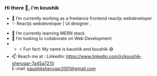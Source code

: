 ### Hi there 👋, i'm koushik

- 🔭 I’m currently working as a freelance frontend reactjs webdeveloper
-   ✨ Reactjs webdeveloper  | UI  designer .
<!-- - 🤔 Worked As Intern FrontEnd Developer At React Trends. -->
- 🌱 I’m currently learning MERN stack
- 👯 I’m looking to collaborate on Web Development
- - ⚡ Fun fact: My name is  kaushik and koushik 😄 
- 📫 Reach me at : LinkedIn: https://www.linkedin.com/in/koushik-sherugar-7a45a7211/     
                    E-mail:   kaushiksherugar2001@gmail.com
<!--
**kaushikkotegar/kaushikkotegar** is a ✨ _special_ ✨ repository because its `README.md` (this file) appears on your GitHub profile.

Here are some ideas to get you started:

- 🔭 I’m currently working on ...
- 🌱 I’m currently learning ...
- 👯 I’m looking to collaborate on ...
- 🤔 I’m looking for help with ...
- 💬 Ask me about ...
- 📫 How to reach me: ...
- 😄 Pronouns: ...
- ⚡ Fun fact: ...
-->
